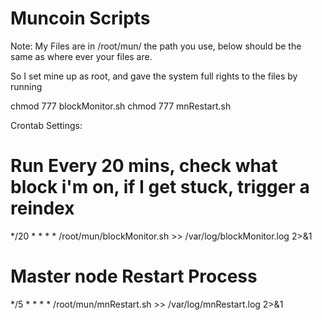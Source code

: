 # Muncoin Scripts

Note: My Files are in /root/mun/ the path you use, below should be the same as where ever your files are. 

So I set mine up as root, and gave the system full rights to the files by running

chmod 777 blockMonitor.sh 
chmod 777 mnRestart.sh


Crontab Settings: 

# Run Every 20 mins, check what block i'm on, if I get stuck, trigger a reindex
*/20 * * * * /root/mun/blockMonitor.sh >> /var/log/blockMonitor.log 2>&1

# Master node Restart Process
*/5 * * * * /root/mun/mnRestart.sh >> /var/log/mnRestart.log 2>&1

